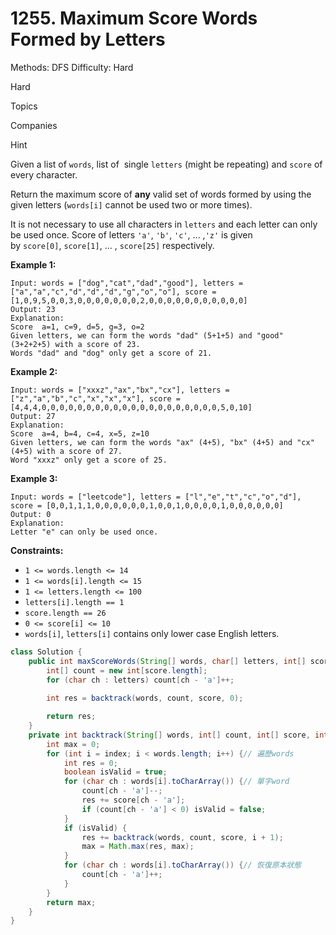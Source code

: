 # 1255. Maximum Score Words Formed by Letters

Methods: DFS
Difficulty: Hard

Hard

Topics

Companies

Hint

Given a list of `words`, list of  single `letters` (might be repeating) and `score` of every character.

Return the maximum score of **any** valid set of words formed by using the given letters (`words[i]` cannot be used two or more times).

It is not necessary to use all characters in `letters` and each letter can only be used once. Score of letters `'a'`, `'b'`, `'c'`, ... ,`'z'` is given by `score[0]`, `score[1]`, ... , `score[25]` respectively.

**Example 1:**

```
Input: words = ["dog","cat","dad","good"], letters = ["a","a","c","d","d","d","g","o","o"], score = [1,0,9,5,0,0,3,0,0,0,0,0,0,0,2,0,0,0,0,0,0,0,0,0,0,0]
Output: 23
Explanation:
Score  a=1, c=9, d=5, g=3, o=2
Given letters, we can form the words "dad" (5+1+5) and "good" (3+2+2+5) with a score of 23.
Words "dad" and "dog" only get a score of 21.
```

**Example 2:**

```
Input: words = ["xxxz","ax","bx","cx"], letters = ["z","a","b","c","x","x","x"], score = [4,4,4,0,0,0,0,0,0,0,0,0,0,0,0,0,0,0,0,0,0,0,0,5,0,10]
Output: 27
Explanation:
Score  a=4, b=4, c=4, x=5, z=10
Given letters, we can form the words "ax" (4+5), "bx" (4+5) and "cx" (4+5) with a score of 27.
Word "xxxz" only get a score of 25.
```

**Example 3:**

```
Input: words = ["leetcode"], letters = ["l","e","t","c","o","d"], score = [0,0,1,1,1,0,0,0,0,0,0,1,0,0,1,0,0,0,0,1,0,0,0,0,0,0]
Output: 0
Explanation:
Letter "e" can only be used once.
```

**Constraints:**

- `1 <= words.length <= 14`
- `1 <= words[i].length <= 15`
- `1 <= letters.length <= 100`
- `letters[i].length == 1`
- `score.length == 26`
- `0 <= score[i] <= 10`
- `words[i]`, `letters[i]` contains only lower case English letters.

```java
class Solution {
    public int maxScoreWords(String[] words, char[] letters, int[] score) {
        int[] count = new int[score.length];
        for (char ch : letters) count[ch - 'a']++;
    
        int res = backtrack(words, count, score, 0);

        return res;
    }
    private int backtrack(String[] words, int[] count, int[] score, int index) {
        int max = 0;
        for (int i = index; i < words.length; i++) {// 遍歷words
            int res = 0;
            boolean isValid = true;
            for (char ch : words[i].toCharArray()) {// 單字word
                count[ch - 'a']--;
                res += score[ch - 'a'];
                if (count[ch - 'a'] < 0) isValid = false;
            }
            if (isValid) {
                res += backtrack(words, count, score, i + 1);
                max = Math.max(res, max);
            }
            for (char ch : words[i].toCharArray()) {// 恢復原本狀態
                count[ch - 'a']++;
            }
        }
        return max;
    }
}
```
